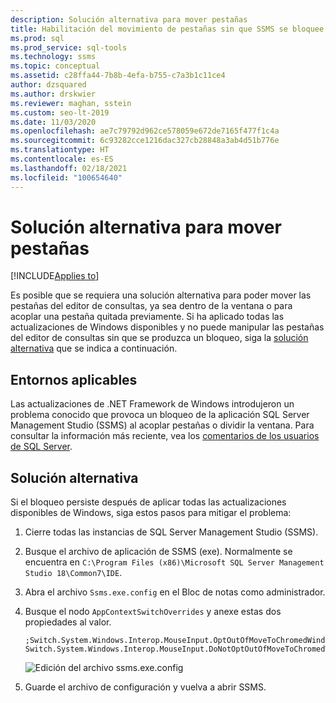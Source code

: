 ```yaml
---
description: Solución alternativa para mover pestañas
title: Habilitación del movimiento de pestañas sin que SSMS se bloquee
ms.prod: sql
ms.prod_service: sql-tools
ms.technology: ssms
ms.topic: conceptual
ms.assetid: c28ffa44-7b8b-4efa-b755-c7a3b1c11ce4
author: dzsquared
ms.author: drskwier
ms.reviewer: maghan, sstein
ms.custom: seo-lt-2019
ms.date: 11/03/2020
ms.openlocfilehash: ae7c79792d962ce578059e672de7165f477f1c4a
ms.sourcegitcommit: 6c93282cce1216dac327cb28848a3ab4d51b776e
ms.translationtype: HT
ms.contentlocale: es-ES
ms.lasthandoff: 02/18/2021
ms.locfileid: "100654640"
---
```

# <a name="workaround-to-move-tabs"></a>Solución alternativa para mover pestañas

[!INCLUDE[Applies to](../../includes/appliesto-ss-asdb-asdw-xxx-md.md)]

Es posible que se requiera una solución alternativa para poder mover las pestañas del editor de consultas, ya sea dentro de la ventana o para acoplar una pestaña quitada previamente.  Si ha aplicado todas las actualizaciones de Windows disponibles y no puede manipular las pestañas del editor de consultas sin que se produzca un bloqueo, siga la [solución alternativa](#workaround) que se indica a continuación.

## <a name="applicable-environments"></a>Entornos aplicables
Las actualizaciones de .NET Framework de Windows introdujeron un problema conocido que provoca un bloqueo de la aplicación SQL Server Management Studio (SSMS) al acoplar pestañas o dividir la ventana.  Para consultar la información más reciente, vea los [comentarios de los usuarios de SQL Server](https://feedback.azure.com/forums/908035/suggestions/42651556).

## <a name="workaround"></a>Solución alternativa

Si el bloqueo persiste después de aplicar todas las actualizaciones disponibles de Windows, siga estos pasos para mitigar el problema:

1. Cierre todas las instancias de SQL Server Management Studio (SSMS).

2. Busque el archivo de aplicación de SSMS (exe).  Normalmente se encuentra en `C:\Program Files (x86)\Microsoft SQL Server Management Studio 18\Common7\IDE`.

3. Abra el archivo `Ssms.exe.config` en el Bloc de notas como administrador.

4. Busque el nodo `AppContextSwitchOverrides` y anexe estas dos propiedades al valor.
    ```
    ;Switch.System.Windows.Interop.MouseInput.OptOutOfMoveToChromedWindowFix=true; Switch.System.Windows.Interop.MouseInput.DoNotOptOutOfMoveToChromedWindowFix=true
    ```

    ![Edición del archivo ssms.exe.config](../media/troubleshoot/execonfig-edit.png)

5. Guarde el archivo de configuración y vuelva a abrir SSMS.
